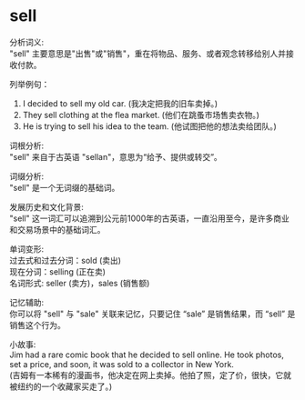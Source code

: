 # sell

分析词义:  
"sell" 主要意思是"出售"或"销售"，重在将物品、服务、或者观念转移给别人并接收付款。

  

列举例句：

  

1.  I decided to sell my old car. (我决定把我的旧车卖掉。)
2.  They sell clothing at the flea market. (他们在跳蚤市场售卖衣物。)
3.  He is trying to sell his idea to the team. (他试图把他的想法卖给团队。)

  

词根分析:  
"sell" 来自于古英语 "sellan"，意思为“给予、提供或转交”。

  

词缀分析:  
"sell" 是一个无词缀的基础词。

  

发展历史和文化背景:  
"sell" 这一词汇可以追溯到公元前1000年的古英语，一直沿用至今，是许多商业和交易场景中的基础词汇。

  

单词变形:  
过去式和过去分词：sold (卖出)  
现在分词：selling (正在卖)  
名词形式: seller (卖方)，sales (销售额)

  

记忆辅助:  
你可以将 "sell" 与 "sale" 关联来记忆，只要记住 “sale” 是销售结果，而 “sell” 是销售这个行为。

  

小故事:  
Jim had a rare comic book that he decided to sell online. He took photos, set a price, and soon, it was sold to a collector in New York.  
(吉姆有一本稀有的漫画书，他决定在网上卖掉。他拍了照，定了价，很快，它就被纽约的一个收藏家买走了。)
